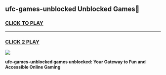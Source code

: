 
## ufc-games-unblocked Unblocked Games👋
<h3>
<a href="https://news.freeplayer.one?title=ufc-games-unblocked&ref=16F">CLICK TO PLAY</a></h3>
<hr>

<h3>
<a href="https://news.freeplayer.one?title=ufc-games-unblocked&ref=16F">CLICK 2 PLAY</a>
  
</h3>

<a href="https://news.freeplayer.one?title=ufc-games-unblocked&ref=16F/"><img src="https://clearcache.store/games.png"></a>


**ufc-games-unblocked games unblocked: Your Gateway to Fun and Accessible Online Gaming**
